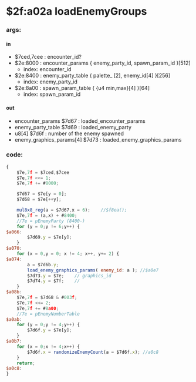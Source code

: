 ﻿
# $2f:a02a loadEnemyGroups

### args:

#### in
+	$7ced,7cee : encounter_id?
+	$2e:8000 : encounter_params { enemy_party_id, spawn_param_id }[512]
	-	index: encounter_id
+  $2e:8400 : enemy_party_table { palette_ [2], enemy_id[4] }[256]
	-	index: enemy_party_id
+  $2e:8a00 : spawn_param_table { {u4 min,max}[4] }[64]
	-	index: spawn_param_id

#### out
+	encounter_params            $7d67 : loaded_encounter_params
+	enemy_party_table           $7d69 : loaded_enemy_party
+	u8[4]                       $7d6f : number of the enemy spawned
+	enemy_graphics_params[4]    $7d73 : loaded_enemy_graphics_params

### code:
```js
{
	$7e,7f = $7ced,$7cee
	$7e,7f <<= 1;
	$7e,7f += #8000;

	$7d67 = $7e[y = 0];
	$7d68 = $7e[++y];

	mul8x8_reg(a = $7d67,x = 6);	//$f8ea();
	$7e,7f = (a,x) + #8400;
	//7e = pEnemyParty (8400-)
	for (y = 0;y != 6;y++) {
$a066:
		$7d69.y = $7e[y];
	}
$a070:
	for (x = 0,y = 0; x != 4; x++, y+= 2) {
$a074:
		a = $7d6b.y;
		load_enemy_graphics_params( enemy_id: a ); //$a0e7
		$7d73.y = $7e;    // graphics_id
		$7d74.y = $7f;    // 
	}
$a08b:
	$7e,7f = $7d68 & #003f;
	$7e,7f <<= 2;
	$7e,7f += #8a00;
	//7e = pEnemyNumberTable
$a0ab:
	for (y = 0;y != 4;y++) {
		$7d6f.y = $7e[y];
	}
$a0b7:
	for (x = 0;x != 4;x++) {
		$7d6f.x = randomizeEnemyCount(a = $7d6f.x);	//a0c8
	}
	return;
$a0c8:
}
```


